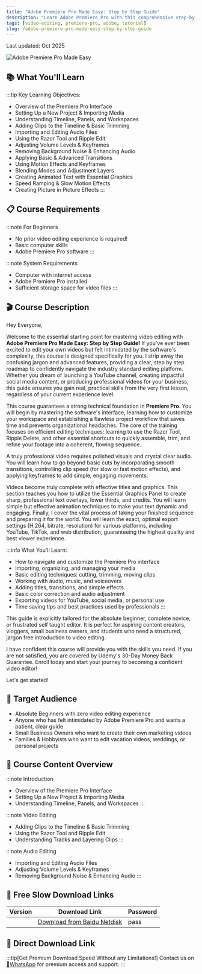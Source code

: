 ```yaml
---
title: "Adobe Premiere Pro Made Easy: Step by Step Guide"
description: "Learn Adobe Premiere Pro with this comprehensive step-by-step guide for beginners. Master video editing, transitions, effects, and more."
tags: [video-editing, premiere-pro, adobe, tutorial]
slug: /adobe-premiere-pro-made-easy-step-by-step-guide
---
```


Last updated: Oct 2025

![Adobe Premiere Pro Made Easy](https://img-c.udemycdn.com/course/240x135/6861949_acd4.jpg)

## 📚 What You'll Learn

:::tip Key Learning Objectives:
- Overview of the Premiere Pro Interface
- Setting Up a New Project & Importing Media
- Understanding Timeline, Panels, and Workspaces
- Adding Clips to the Timeline & Basic Trimming
- Importing and Editing Audio Files
- Using the Razor Tool and Ripple Edit
- Adjusting Volume Levels & Keyframes
- Removing Background Noise & Enhancing Audio
- Applying Basic & Advanced Transitions
- Using Motion Effects and Keyframes
- Blending Modes and Adjustment Layers
- Creating Animated Text with Essential Graphics
- Speed Ramping & Slow Motion Effects
- Creating Picture in Picture Effects
:::

## 📋 Course Requirements

:::note For Beginners
- No prior video editing experience is required!
- Basic computer skills
- Adobe Premiere Pro software
:::

:::note System Requirements
- Computer with internet access
- Adobe Premiere Pro installed
- Sufficient storage space for video files
:::

## 🎬 Course Description

Hey Everyone,

Welcome to the essential starting point for mastering video editing with **Adobe Premiere Pro Made Easy: Step by Step Guide!** If you've ever been excited to edit your own videos but felt intimidated by the software's complexity, this course is designed specifically for you. I strip away the confusing jargon and advanced features, providing a clear, step by step roadmap to confidently navigate the industry standard editing platform. Whether you dream of launching a YouTube channel, creating impactful social media content, or producing professional videos for your business, this guide ensures you gain real, practical skills from the very first lesson, regardless of your current experience level.

This course guarantees a strong technical foundation in **Premiere Pro**. You will begin by mastering the software's interface, learning how to customize your workspace and establishing a flawless project workflow that saves time and prevents organizational headaches. The core of the training focuses on efficient editing techniques: learning to use the Razor Tool, Ripple Delete, and other essential shortcuts to quickly assemble, trim, and refine your footage into a coherent, flowing sequence.

A truly professional video requires polished visuals and crystal clear audio. You will learn how to go beyond basic cuts by incorporating smooth transitions, controlling clip speed (for slow or fast motion effects), and applying keyframes to add simple, engaging movements.

Videos become truly complete with effective titles and graphics. This section teaches you how to utilize the Essential Graphics Panel to create sharp, professional text overlays, lower thirds, and credits. You will learn simple but effective animation techniques to make your text dynamic and engaging. Finally, I cover the vital process of taking your finished sequence and preparing it for the world. You will learn the exact, optimal export settings (H.264, bitrate, resolution) for various platforms, including YouTube, TikTok, and web distribution, guaranteeing the highest quality and best viewer experience.

:::info What You'll Learn:
- How to navigate and customize the Premiere Pro interface
- Importing, organizing, and managing your media
- Basic editing techniques: cutting, trimming, moving clips
- Working with audio, music, and voiceovers
- Adding titles, transitions, and simple effects
- Basic color correction and audio adjustment
- Exporting videos for YouTube, social media, or personal use
- Time saving tips and best practices used by professionals
:::

This guide is explicitly tailored for the absolute beginner, complete novice, or frustrated self taught editor. It is perfect for aspiring content creators, vloggers, small business owners, and students who need a structured, jargon free introduction to video editing.

I have confident this course will provide you with the skills you need. If you are not satisfied, you are covered by Udemy's 30-Day Money Back Guarantee. Enroll today and start your journey to becoming a confident video editor!

Let's get started!

## 👥 Target Audience

- Absolute Beginners with zero video editing experience
- Anyone who has felt intimidated by Adobe Premiere Pro and wants a patient, clear guide
- Small Business Owners who want to create their own marketing videos
- Families & Hobbyists who want to edit vacation videos, weddings, or personal projects

## 📖 Course Content Overview

:::note Introduction
- Overview of the Premiere Pro Interface
- Setting Up a New Project & Importing Media
- Understanding Timeline, Panels, and Workspaces
:::

:::note Video Editing
- Adding Clips to the Timeline & Basic Trimming
- Using the Razor Tool and Ripple Edit
- Understanding Tracks and Layering Clips
:::

:::note Audio Editing
- Importing and Editing Audio Files
- Adjusting Volume Levels & Keyframes
- Removing Background Noise & Enhancing Audio
:::

## 🐌 Free Slow Download Links

| Version | Download Link | Password |
|--------|---------------|----------|
| | [Download from Baidu Netdisk](https://pan.baidu.com/s/link) | pass |

## 🚀 Direct Download Link

:::tip[Get Premium Download Speed Without any Limitations!]
Contact us on [💬WhatsApp](https://wa.me/+8613237610083) for premium access and support.
:::

